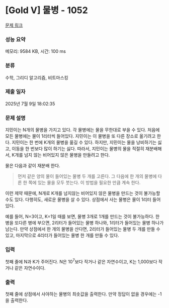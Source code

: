 # [Gold V] 물병 - 1052 

[문제 링크](https://www.acmicpc.net/problem/1052) 

### 성능 요약

메모리: 9584 KB, 시간: 100 ms

### 분류

수학, 그리디 알고리즘, 비트마스킹

### 제출 일자

2025년 7월 9일 18:02:35

### 문제 설명

<p>지민이는 N개의 물병을 가지고 있다. 각 물병에는 물을 무한대로 부을 수 있다. 처음에 모든 물병에는 물이 1리터씩 들어있다. 지민이는 이 물병을 또 다른 장소로 옮기려고 한다. 지민이는 한 번에 K개의 물병을 옮길 수 있다. 하지만, 지민이는 물을 낭비하기는 싫고, 이동을 한 번보다 많이 하기는 싫다. 따라서, 지민이는 물병의 물을 적절히 재분배해서, K개를 넘지 않는 비어있지 않은 물병을 만들려고 한다.</p>

<p>물은 다음과 같이 재분배 한다.</p>

<blockquote>
<p>먼저 같은 양의 물이 들어있는 물병 두 개를 고른다. 그 다음에 한 개의 물병에 다른 한 쪽에 있는 물을 모두 붓는다. 이 방법을 필요한 만큼 계속 한다.</p>
</blockquote>

<p>이런 제약 때문에, N개로 K개를 넘지않는 비어있지 않은 물병을 만드는 것이 불가능할 수도 있다. 다행히도, 새로운 물병을 살 수 있다. 상점에서 사는 물병은 물이 1리터 들어있다.</p>

<p>예를 들어, N=3이고, K=1일 때를 보면, 물병 3개로 1개를 만드는 것이 불가능하다. 한 병을 또다른 병에 부으면, 2리터가 들어있는 물병 하나와, 1리터가 들어있는 물병 하나가 남는다. 만약 상점에서 한 개의 물병을 산다면, 2리터가 들어있는 물병 두 개를 만들 수 있고, 마지막으로 4리터가 들어있는 물병 한 개를 만들 수 있다.</p>

### 입력 

 <p>첫째 줄에 N과 K가 주어진다. N은 10<sup>7</sup>보다 작거나 같은 자연수이고, K는 1,000보다 작거나 같은 자연수이다.</p>

### 출력 

 <p>첫째 줄에 상점에서 사야하는 물병의 최솟값을 출력한다. 만약 정답이 없을 경우에는 -1을 출력한다.</p>

